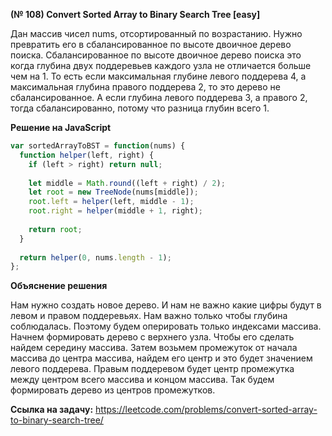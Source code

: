 **(№ 108) Convert Sorted Array to Binary Search Tree [easy]**

Дан массив чисел nums, отсортированный по возрастанию. Нужно превратить его в сбалансированное по высоте двоичное дерево поиска.
Cбалансированное по высоте двоичное дерево поиска это когда глубина двух поддеревьев каждого узла не отличается больше чем на 1. То есть если максимальная глубине левого поддерева 4, а максимальная глубина правого поддерева 2, то это дерево не сбалансированное. А если глубина левого поддерева 3, а правого 2, тогда сбалансированно, потому что разница глубин всего 1.

**Решение на JavaScript**

```javascript
var sortedArrayToBST = function(nums) {
  function helper(left, right) {
    if (left > right) return null;
      
    let middle = Math.round((left + right) / 2);
    let root = new TreeNode(nums[middle]);
    root.left = helper(left, middle - 1);
    root.right = helper(middle + 1, right);
    
    return root;
  }
    
  return helper(0, nums.length - 1);
};
```

**Объяснение решения**

Нам нужно создать новое дерево. И нам не важно какие цифры будут в левом и правом поддеревьях. Нам важно только чтобы глубина соблюдалась. Поэтому будем оперировать только индексами массива. Начнем формировать дерево с верхнего узла. Чтобы его сделать найдем середину массива. Затем возьмем промежуток от начала массива до центра массива, найдем его центр и это будет значением левого поддерева. Правым поддеревом будет центр промежутка между центром всего массива и концом массива. Так будем формировать дерево из центров промежутков.

**Ссылка на задачу:** https://leetcode.com/problems/convert-sorted-array-to-binary-search-tree/